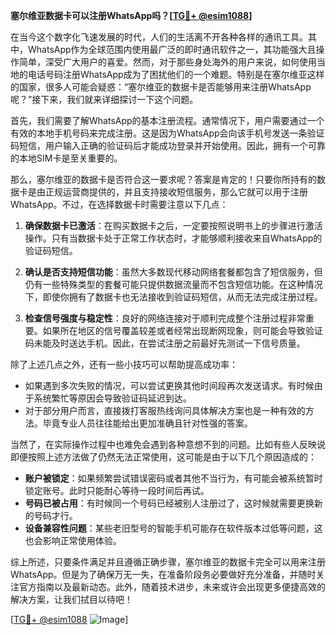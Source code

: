 **塞尔维亚数据卡可以注册WhatsApp吗？[[TG💪+ @esim1088](https://t.me/s/esim1088)]**

在当今这个数字化飞速发展的时代，人们的生活离不开各种各样的通讯工具。其中，WhatsApp作为全球范围内使用最广泛的即时通讯软件之一，其功能强大且操作简单，深受广大用户的喜爱。然而，对于那些身处海外的用户来说，如何使用当地的电话号码注册WhatsApp成为了困扰他们的一个难题。特别是在塞尔维亚这样的国家，很多人可能会疑惑：“塞尔维亚的数据卡是否能够用来注册WhatsApp呢？”接下来，我们就来详细探讨一下这个问题。

首先，我们需要了解WhatsApp的基本注册流程。通常情况下，用户需要通过一个有效的本地手机号码来完成注册。这是因为WhatsApp会向该手机号发送一条验证码短信，用户输入正确的验证码后才能成功登录并开始使用。因此，拥有一个可靠的本地SIM卡是至关重要的。

那么，塞尔维亚的数据卡是否符合这一要求呢？答案是肯定的！只要你所持有的数据卡是由正规运营商提供的，并且支持接收短信服务，那么它就可以用于注册WhatsApp。不过，在选择数据卡时需要注意以下几点：

1. **确保数据卡已激活**：在购买数据卡之后，一定要按照说明书上的步骤进行激活操作。只有当数据卡处于正常工作状态时，才能够顺利接收来自WhatsApp的验证码短信。
   
2. **确认是否支持短信功能**：虽然大多数现代移动网络套餐都包含了短信服务，但仍有一些特殊类型的套餐可能只提供数据流量而不包含短信功能。在这种情况下，即使你拥有了数据卡也无法接收到验证码短信，从而无法完成注册过程。

3. **检查信号强度与稳定性**：良好的网络连接对于顺利完成整个注册过程非常重要。如果所在地区的信号覆盖较差或者经常出现断网现象，则可能会导致验证码未能及时送达手机。因此，在尝试注册之前最好先测试一下信号质量。

除了上述几点之外，还有一些小技巧可以帮助提高成功率：

- 如果遇到多次失败的情况，可以尝试更换其他时间段再次发送请求。有时候由于系统繁忙等原因会导致验证码延迟到达。
- 对于部分用户而言，直接拨打客服热线询问具体解决方案也是一种有效的方法。毕竟专业人员往往能给出更加准确且针对性强的答案。

当然了，在实际操作过程中也难免会遇到各种意想不到的问题。比如有些人反映说即便按照上述方法做了仍然无法正常使用，这可能是由于以下几个原因造成的：

- **账户被锁定**：如果频繁尝试错误密码或者其他不当行为，有可能会被系统暂时锁定账号。此时只能耐心等待一段时间后再试。
- **号码已被占用**：有时候同一个号码已经被别人注册过了，这时候就需要更换新的号码才行。
- **设备兼容性问题**：某些老旧型号的智能手机可能存在软件版本过低等问题，这也会影响正常使用体验。

综上所述，只要条件满足并且遵循正确步骤，塞尔维亚的数据卡完全可以用来注册WhatsApp。但是为了确保万无一失，在准备阶段务必要做好充分准备，并随时关注官方指南以及最新动态。此外，随着技术进步，未来或许会出现更多便捷高效的解决方案，让我们拭目以待吧！

[[TG💪+ @esim1088](https://t.me/s/esim1088) ![Image](https://i.postimg.cc/4NQfJmqS/Snipaste-2025-05-13-00-14-12.png)]